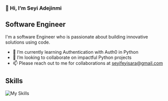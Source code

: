 ###  👋 Hi, I’m Seyi Adejinmi

## Software Engineer

I'm a software Engineer who is passionate about building innovative solutions using code.

- 🌱 I’m currently learning Authentication with Auth0 in Python 
- 💞️ I’m looking to collaborate on impactful Python projects
- 📫 Please reach out to me for collaborations at seyifeyisara@gmail.com




## Skills
![My Skills](https://skillicons.dev/icons?i=html,css,py,git,github,discord)

<!---
AdejinmiSeyi/AdejinmiSeyi is a ✨ special ✨ repository because its `README.md` (this file) appears on your GitHub profile.
You can click the Preview link to take a look at your changes.
--->
